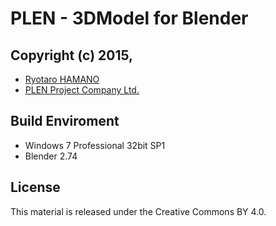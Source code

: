 PLEN - 3DModel for Blender
================================================================================
Copyright (c) 2015,
---
- [Ryotaro HAMANO](https://github.com/yurueater)
- [PLEN Project Company Ltd.](http://plen.jp)

Build Enviroment
---
- Windows 7 Professional 32bit SP1
- Blender 2.74

License
---
This material is released under the Creative Commons BY 4.0.